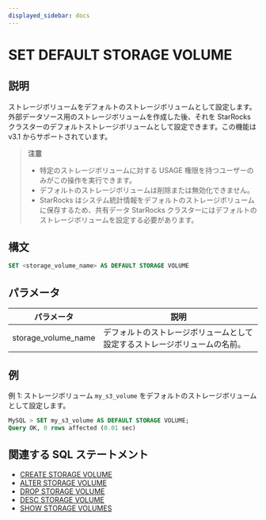 ```yaml
---
displayed_sidebar: docs
---
```


# SET DEFAULT STORAGE VOLUME

## 説明

ストレージボリュームをデフォルトのストレージボリュームとして設定します。外部データソース用のストレージボリュームを作成した後、それを StarRocks クラスターのデフォルトストレージボリュームとして設定できます。この機能は v3.1 からサポートされています。

> **注意**
>
> - 特定のストレージボリュームに対する USAGE 権限を持つユーザーのみがこの操作を実行できます。
> - デフォルトのストレージボリュームは削除または無効化できません。
> - StarRocks はシステム統計情報をデフォルトのストレージボリュームに保存するため、共有データ StarRocks クラスターにはデフォルトのストレージボリュームを設定する必要があります。

## 構文

```SQL
SET <storage_volume_name> AS DEFAULT STORAGE VOLUME
```

## パラメータ

| **パラメータ**      | **説明**                                                      |
| ------------------- | ------------------------------------------------------------ |
| storage_volume_name | デフォルトのストレージボリュームとして設定するストレージボリュームの名前。 |

## 例

例 1: ストレージボリューム `my_s3_volume` をデフォルトのストレージボリュームとして設定します。

```SQL
MySQL > SET my_s3_volume AS DEFAULT STORAGE VOLUME;
Query OK, 0 rows affected (0.01 sec)
```

## 関連する SQL ステートメント

- [CREATE STORAGE VOLUME](CREATE_STORAGE_VOLUME.md)
- [ALTER STORAGE VOLUME](ALTER_STORAGE_VOLUME.md)
- [DROP STORAGE VOLUME](DROP_STORAGE_VOLUME.md)
- [DESC STORAGE VOLUME](DESC_STORAGE_VOLUME.md)
- [SHOW STORAGE VOLUMES](SHOW_STORAGE_VOLUMES.md)